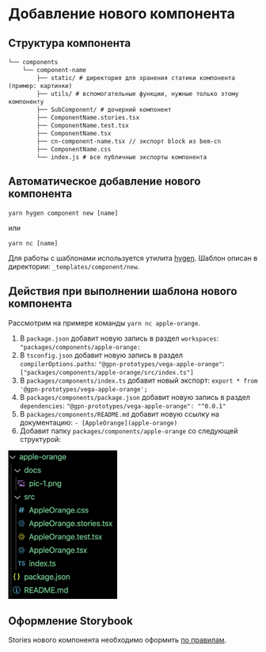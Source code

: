# Добавление нового компонента

## Структура компонента

    └── components
        └── component-name
            ├── static/ # директория для хранения статики компонента (пример: картинки)
            ├── utils/ # вспомогательные функции, нужные только этому компоненту
            ├── SubComponent/ # дочерний компонент
            ├── ComponentName.stories.tsx
            ├── ComponentName.test.tsx
            ├── ComponentName.tsx
            ├── cn-component-name.tsx // экспорт block из bem-cn
            ├── ComponentName.css
            └── index.js # все публичные экспорты компонента

## Автоматическое добавление нового компонента

    yarn hygen component new [name]

или

    yarn nc [name]

Для работы с шаблонами используется утилита [hygen](https://www.hygen.io/). Шаблон описан в директории: `_templates/component/new`.

## Действия при выполнении шаблона нового компонента

Рассмотрим на примере команды `yarn nc apple-orange`.

1.  В `package.json` добавит новую запись в раздел `workspaces`: `"packages/components/apple-orange:`
2.  В `tsconfig.json` добавит новую запись в раздел `compilerOptions.paths`:
    `"@gpn-prototypes/vega-apple-orange"`: `["packages/components/apple-orange/src/index.ts"]`
3.  В `packages/components/index.ts` добавит новый экспорт: `export * from '@gpn-prototypes/vega-apple-orange';`
4.  В `packages/components/package.json` добавит новую запись в раздел `dependencies`: `"@gpn-prototypes/vega-apple-orange": "^0.0.1"`
5.  В `packages/components/README.md` добавит новую ссылку на документацию: `- [AppleOrange](apple-orange)`
6.  Добавит папку `packages/components/apple-orange` со следующей структурой:

<img src="static/new-component/pic-1.png" height="300">

## Оформление Storybook

Stories нового компонента необходимо оформить [по правилам](storybook.md).
